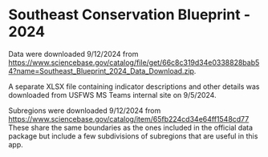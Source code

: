 # Southeast Conservation Blueprint - 2024

Data were downloaded 9/12/2024 from https://www.sciencebase.gov/catalog/file/get/66c8c319d34e0338828bab54?name=Southeast_Blueprint_2024_Data_Download.zip.

A separate XLSX file containing indicator descriptions and other details was
downloaded from USFWS MS Teams internal site on 9/5/2024.

Subregions were downloaded 9/12/2024 from https://www.sciencebase.gov/catalog/item/65fb224cd34e64ff1548cd77
These share the same boundaries as the ones included in the official data package
but include a few subdivisions of subregions that are useful in this app.
